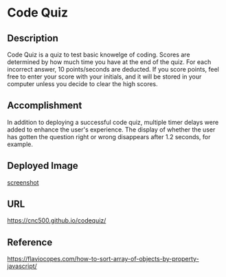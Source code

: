 # Code Quiz


## Description

Code Quiz is a quiz to test basic knowelge of coding.  Scores
are determined by how much time you have at the end of the quiz.  For each incorrect answer, 10 points/seconds are deducted.  If you score points, feel free to enter your score with your initials, and it will be stored in your computer unless you decide to clear the high scores.

## Accomplishment 

In addition to deploying a successful code quiz, multiple timer delays were added to enhance the user's experience.  The display of whether the user has gotten the question right or wrong disappears after 1.2 seconds, for example.  

## Deployed Image

[screenshot](screenshot4.png)

## URL

https://cnc500.github.io/codequiz/

## Reference

https://flaviocopes.com/how-to-sort-array-of-objects-by-property-javascript/